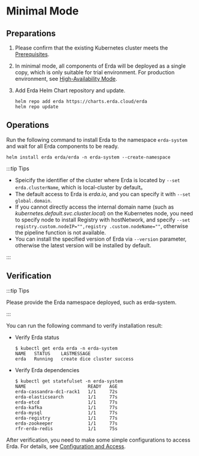 # Minimal Mode

## Preparations

1. Please confirm that the existing Kubernetes cluster meets the [Prerequisites](premise.md).

2. In minimal mode, all components of Erda will be deployed as a single copy, which is only suitable for trial environment. For production environment, see [High-Availability Mode](helm-install-prod.md).

3. Add Erda Helm Chart repository and update.

   ```shell
   helm repo add erda https://charts.erda.cloud/erda
   helm repo update
   ```

## Operations

Run the following command to install Erda to the namespace `erda-system` and wait for all Erda components to be ready.

```shell
helm install erda erda/erda -n erda-system --create-namespace
```

:::tip Tips

- Speicify the identifier of the cluster where Erda is located by `--set erda.clusterName`, which is local-cluster by default。
- The default access to Erda is *erda.io*, and you can specify it with `--set global.domain`.
- If you cannot directly access the internal domain name (such as *kubernetes.default.svc.cluster.local*) on the Kubernetes node, you need to specify node to install Registry with hostNetwork, and specify `--set registry.custom.nodeIP="",registry .custom.nodeName=""`, otherwise the pipeline function is not available.
- You can install the specified version of Erda via `--version` parameter, otherwise the latest version will be installed by default.

:::

## Verification
:::tip Tips

Please provide the Erda namespace deployed, such as erda-system.

:::

You can run the following command to verify installation result:

- Verify Erda status

   ```shell
   $ kubectl get erda erda -n erda-system
   NAME   STATUS    LASTMESSAGE
   erda   Running   create dice cluster success
   ```

- Verify Erda dependencies

   ```shell
   $ kubectl get statefulset -n erda-system
   NAME                       READY   AGE
   erda-cassandra-dc1-rack1   1/1     72s
   erda-elasticsearch         1/1     77s
   erda-etcd                  1/1     77s
   erda-kafka                 1/1     77s
   erda-mysql                 1/1     77s
   erda-registry              1/1     77s
   erda-zookeeper             1/1     77s
   rfr-erda-redis             1/1     75s
   ```

After verification, you need to make some simple configurations to access Erda. For details, see [Configuration and Access](configuration.md).